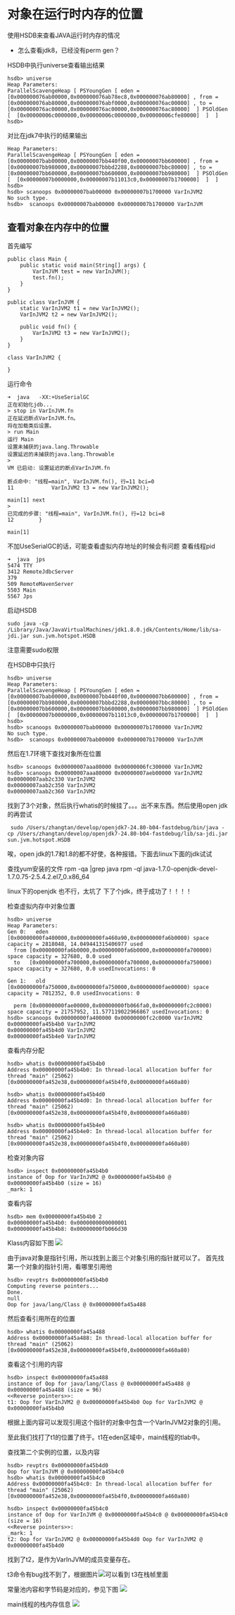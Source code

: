 # 对象在运行时内存的位置
使用HSDB来查看JAVA运行时内存的情况

* 怎么查看jdk8，已经没有perm gen？

HSDB中执行universe查看输出结果
```
hsdb> universe
Heap Parameters:
ParallelScavengeHeap [ PSYoungGen [ eden =  [0x000000076ab00000,0x000000076ab78ec8,0x000000076ab80000] , from =  [0x000000076ab80000,0x000000076abf0000,0x000000076ac00000] , to =  [0x000000076ac00000,0x000000076ac00000,0x000000076ac80000]  ] PSOldGen [  [0x00000006c0000000,0x00000006c0000000,0x00000006cfe80000]  ]  ] hsdb>
```
对比在jdk7中执行的结果输出
```
Heap Parameters:
ParallelScavengeHeap [ PSYoungGen [ eden =  [0x00000007bab00000,0x00000007bb440f00,0x00000007bb600000] , from =  [0x00000007bb980000,0x00000007bbbd2288,0x00000007bbc80000] , to =  [0x00000007bb600000,0x00000007bb600000,0x00000007bb980000]  ] PSOldGen [  [0x00000007b0000000,0x00000007b11013c0,0x00000007b1700000]  ]  ] hsdb>
hsdb> scanoops 0x00000007bab00000 0x00000007b1700000 VarInJVM2
No such type.
hsdb>  scanoops 0x00000007bab00000 0x00000007b1700000 VarInJVM

```


## 查看对象在内存中的位置



首先编写
```
public class Main {
    public static void main(String[] args) {
        VarInJVM test = new VarInJVM();
        test.fn();
    }
}
```

```
public class VarInJVM {
    static VarInJVM2 t1 = new VarInJVM2();
    VarInJVM2 t2 = new VarInJVM2();

    public void fn() {
        VarInJVM2 t3 = new VarInJVM2();
    }
}

class VarInJVM2 {

}

```
运行命令
```
➜  java   -XX:+UseSerialGC
正在初始化jdb...
> stop in VarInJVM.fn
正在延迟断点VarInJVM.fn。
将在加载类后设置。
> run Main
运行 Main
设置未捕获的java.lang.Throwable
设置延迟的未捕获的java.lang.Throwable
>
VM 已启动: 设置延迟的断点VarInJVM.fn

断点命中: "线程=main", VarInJVM.fn(), 行=11 bci=0
11            VarInJVM2 t3 = new VarInJVM2();

main[1] next
>
已完成的步骤: "线程=main", VarInJVM.fn(), 行=12 bci=8
12        }

main[1]
```
不加UseSerialGC的话，可能查看虚拟内存地址的时候会有问题
查看线程pid
```
➜  java  jps
5474 TTY
3412 RemoteJdbcServer
379
509 RemoteMavenServer
5503 Main
5567 Jps
```
启动HSDB
```
sudo java -cp /Library/Java/JavaVirtualMachines/jdk1.8.0.jdk/Contents/Home/lib/sa-jdi.jar sun.jvm.hotspot.HSDB
```
注意需要sudo权限

在HSDB中只执行
```
hsdb> universe
Heap Parameters:
ParallelScavengeHeap [ PSYoungGen [ eden =  [0x00000007bab00000,0x00000007bb440f00,0x00000007bb600000] , from =  [0x00000007bb980000,0x00000007bbbd2288,0x00000007bbc80000] , to =  [0x00000007bb600000,0x00000007bb600000,0x00000007bb980000]  ] PSOldGen [  [0x00000007b0000000,0x00000007b11013c0,0x00000007b1700000]  ]  ] hsdb>
hsdb> scanoops 0x00000007bab00000 0x00000007b1700000 VarInJVM2
No such type.
hsdb>  scanoops 0x00000007bab00000 0x00000007b1700000 VarInJVM
```

然后在1.7环境下查找对象所在位置

```
hsdb> scanoops 0x00000007aaa80000 0x00000006fc300000 VarInJVM2
hsdb> scanoops 0x00000007aaa80000 0x00000007aeb00000 VarInJVM2
0x00000007aab2c330 VarInJVM2
0x00000007aab2c350 VarInJVM2
0x00000007aab2c360 VarInJVM2
```
找到了3个对象，然后执行whatis的时候挂了。。。出不来东西。然后使用open jdk的再尝试
```
 sudo /Users/zhangtan/develop/openjdk7-24.80-b04-fastdebug/bin/java -cp /Users/zhangtan/develop/openjdk7-24.80-b04-fastdebug/lib/sa-jdi.jar sun.jvm.hotspot.HSDB
```
唉，open jdk的1.7和1.8的都不好使，各种报错。下面去linux下面的jdk试试

查找yum安装的文件
rpm -qa |grep java
rpm -ql java-1.7.0-openjdk-devel-1.7.0.75-2.5.4.2.el7_0.x86_64

linux下的openjdk 也不行，太坑了
下了个jdk，终于成功了！！！！

检查虚拟内存中对象位置
```
hsdb> universe
Heap Parameters:
Gen 0:   eden [0x00000000fa400000,0x00000000fa460a90,0x00000000fa6b0000) space capacity = 2818048, 14.049441315406977 used
  from [0x00000000fa6b0000,0x00000000fa6b0000,0x00000000fa700000) space capacity = 327680, 0.0 used
  to   [0x00000000fa700000,0x00000000fa700000,0x00000000fa750000) space capacity = 327680, 0.0 usedInvocations: 0

Gen 1:   old  [0x00000000fa750000,0x00000000fa750000,0x00000000fae00000) space capacity = 7012352, 0.0 usedInvocations: 0

  perm [0x00000000fae00000,0x00000000fb066fa0,0x00000000fc2c0000) space capacity = 21757952, 11.577119022966867 usedInvocations: 0
hsdb> scanoops 0x00000000fa400000 0x00000000fc2c0000 VarInJVM2
0x00000000fa45b4b0 VarInJVM2
0x00000000fa45b4d0 VarInJVM2
0x00000000fa45b4e0 VarInJVM2
```
查看内存分配
```
hsdb> whatis 0x00000000fa45b4b0
Address 0x00000000fa45b4b0: In thread-local allocation buffer for thread "main" (25062)  [0x00000000fa452e38,0x00000000fa45b4f0,0x00000000fa460a80)

hsdb> whatis 0x00000000fa45b4d0
Address 0x00000000fa45b4d0: In thread-local allocation buffer for thread "main" (25062)  [0x00000000fa452e38,0x00000000fa45b4f0,0x00000000fa460a80)

hsdb> whatis 0x00000000fa45b4e0
Address 0x00000000fa45b4e0: In thread-local allocation buffer for thread "main" (25062)  [0x00000000fa452e38,0x00000000fa45b4f0,0x00000000fa460a80)
```
检查对象内容
```
hsdb> inspect 0x00000000fa45b4b0
instance of Oop for VarInJVM2 @ 0x00000000fa45b4b0 @ 0x00000000fa45b4b0 (size = 16)
_mark: 1
```
查看内容
```
hsdb> mem 0x00000000fa45b4b0 2
0x00000000fa45b4b0: 0x0000000000000001
0x00000000fa45b4b8: 0x00000000fb066d30
```

Klass内容如下图
![](http://7vzu3j.com1.z0.glb.clouddn.com/Klass.png)


由于java对象是指针引用，所以找到上面三个对象引用的指针就可以了。
首先找第一个对象的指针引用，看哪里引用他
```
hsdb> revptrs 0x00000000fa45b4b0
Computing reverse pointers...
Done.
null
Oop for java/lang/Class @ 0x00000000fa45a488
```
然后查看引用所在的位置
```
hsdb> whatis 0x00000000fa45a488
Address 0x00000000fa45a488: In thread-local allocation buffer for thread "main" (25062)  [0x00000000fa452e38,0x00000000fa45b4f0,0x00000000fa460a80)
```
查看这个引用的内容
```
hsdb> inspect 0x00000000fa45a488
instance of Oop for java/lang/Class @ 0x00000000fa45a488 @ 0x00000000fa45a488 (size = 96)
<<Reverse pointers>>:
t1: Oop for VarInJVM2 @ 0x00000000fa45b4b0 Oop for VarInJVM2 @ 0x00000000fa45b4b0
```
根据上面内容可以发现引用这个指针的对象中包含一个VarInJVM2对象的引用。

至此我们找打了t1的位置了终于。t1在eden区域中，main线程的tlab中。

查找第二个实例的位置，以及内容
```
hsdb> revptrs 0x00000000fa45b4d0
Oop for VarInJVM @ 0x00000000fa45b4c0
hsdb> whatis 0x00000000fa45b4c0
Address 0x00000000fa45b4c0: In thread-local allocation buffer for thread "main" (25062)  [0x00000000fa452e38,0x00000000fa45b4f0,0x00000000fa460a80)

hsdb> inspect 0x00000000fa45b4c0
instance of Oop for VarInJVM @ 0x00000000fa45b4c0 @ 0x00000000fa45b4c0 (size = 16)
<<Reverse pointers>>:
_mark: 1
t2: Oop for VarInJVM2 @ 0x00000000fa45b4d0 Oop for VarInJVM2 @ 0x00000000fa45b4d0

```
找到了t2，是作为VarInJVM的成员变量存在。


t3命令有bug找不到了，根据图片![](http://7vzu3j.com1.z0.glb.clouddn.com/t3Frame.png)可以看到 t3在栈帧里面

常量池内容和字节码是对应的，参见下图
![](http://7vzu3j.com1.z0.glb.clouddn.com/constants_HSDB.png)


main线程的栈内存信息
![](http://7vzu3j.com1.z0.glb.clouddn.com/stackFrame.png)

